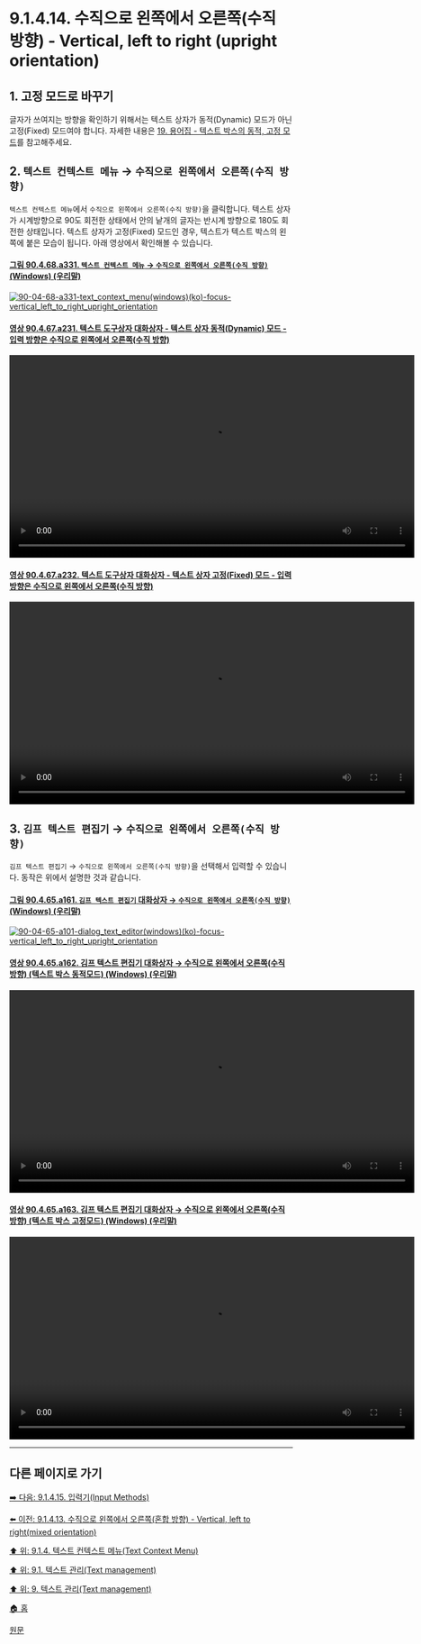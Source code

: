 # 9.1.4.14. 수직으로 왼쪽에서 오른쪽(수직 방향) - Vertical, left to right (upright orientation)

## 1. 고정 모드로 바꾸기
글자가 쓰여지는 방향을 확인하기 위해서는 텍스트 상자가 동적(Dynamic) 모드가 아닌 고정(Fixed) 모드여야 합니다. 자세한 내용은 [19. 용어집 - 텍스트 박스의 동적, 고정 모드](./19-glossaryx-text_box_mode.md)를 참고해주세요.

## 2. `텍스트 컨텍스트 메뉴` → `수직으로 왼쪽에서 오른쪽(수직 방향)`
`텍스트 컨텍스트 메뉴`에서 `수직으로 왼쪽에서 오른쪽(수직 방향)`을 클릭합니다. 텍스트 상자가 시계방향으로 90도 회전한 상태에서 안의 낱개의 글자는 반시계 방향으로 180도 회전한 상태입니다. 텍스트 상자가 고정(Fixed) 모드인 경우, 텍스트가 텍스트 박스의 왼쪽에 붙은 모습이 됩니다. 아래 영상에서 확인해볼 수 있습니다.

#### [그림 90.4.68.a331. `텍스트 컨텍스트 메뉴` → `수직으로 왼쪽에서 오른쪽(수직 방향)` (Windows) (우리말)](https://wonder13662.github.io/gimp/2.10.36_ko/90-04-68-text_context_menu.html#%EA%B7%B8%EB%A6%BC-90468a331-%ED%85%8D%EC%8A%A4%ED%8A%B8-%EC%BB%A8%ED%85%8D%EC%8A%A4%ED%8A%B8-%EB%A9%94%EB%89%B4--%EC%88%98%EC%A7%81%EC%9C%BC%EB%A1%9C-%EC%99%BC%EC%AA%BD%EC%97%90%EC%84%9C-%EC%98%A4%EB%A5%B8%EC%AA%BD%EC%88%98%EC%A7%81-%EB%B0%A9%ED%96%A5-windows-%EC%9A%B0%EB%A6%AC%EB%A7%90)
[![90-04-68-a331-text_context_menu(windows)(ko)-focus-vertical_left_to_right_upright_orientation](https://github.com/wonder13662/gimp/assets/15767104/e6697ad7-ec66-46ba-a85a-95c666678501)](https://wonder13662.github.io/gimp/2.10.36_ko/90-04-68-text_context_menu.html#%EA%B7%B8%EB%A6%BC-90468a331-%ED%85%8D%EC%8A%A4%ED%8A%B8-%EC%BB%A8%ED%85%8D%EC%8A%A4%ED%8A%B8-%EB%A9%94%EB%89%B4--%EC%88%98%EC%A7%81%EC%9C%BC%EB%A1%9C-%EC%99%BC%EC%AA%BD%EC%97%90%EC%84%9C-%EC%98%A4%EB%A5%B8%EC%AA%BD%EC%88%98%EC%A7%81-%EB%B0%A9%ED%96%A5-windows-%EC%9A%B0%EB%A6%AC%EB%A7%90)

#### [영상 90.4.67.a231. 텍스트 도구상자 대화상자 - 텍스트 상자 동적(Dynamic) 모드 - 입력 방향은 수직으로 왼쪽에서 오른쪽(수직 방향)]()
<video controls="controls" width="720" src="https://github.com/wonder13662/gimp/assets/15767104/29e7383a-f237-4e76-b511-8368b6aeab70"></video>

#### [영상 90.4.67.a232. 텍스트 도구상자 대화상자 - 텍스트 상자 고정(Fixed) 모드 - 입력 방향은 수직으로 왼쪽에서 오른쪽(수직 방향)]()
<video controls="controls" width="720" src="https://github.com/wonder13662/gimp/assets/15767104/7883d2db-eada-4382-889c-c6149f5f8f4c"></video>

## 3. `김프 텍스트 편집기` → `수직으로 왼쪽에서 오른쪽(수직 방향)`
`김프 텍스트 편집기` → `수직으로 왼쪽에서 오른쪽(수직 방향)`을 선택해서 입력할 수 있습니다. 동작은 위에서 설명한 것과 같습니다.

#### [그림 90.4.65.a161. `김프 텍스트 편집기` 대화상자 → `수직으로 왼쪽에서 오른쪽(수직 방향)` (Windows) (우리말)]()
[![90-04-65-a101-dialog_text_editor(windows)(ko)-focus-vertical_left_to_right_upright_orientation](https://github.com/wonder13662/gimp/assets/15767104/349dcc37-e216-4237-841c-ceb1cde8c3e8)]()

#### [영상 90.4.65.a162. 김프 텍스트 편집기 대화상자 → 수직으로 왼쪽에서 오른쪽(수직 방향) (텍스트 박스 동적모드) (Windows) (우리말)]()
<video controls="controls" width="720" src="https://github.com/wonder13662/gimp/assets/15767104/c2f3d47d-093e-4609-9959-542b698a4b90"></video>

#### [영상 90.4.65.a163. 김프 텍스트 편집기 대화상자 → 수직으로 왼쪽에서 오른쪽(수직 방향) (텍스트 박스 고정모드) (Windows) (우리말)]()
<video controls="controls" width="720" src="https://github.com/wonder13662/gimp/assets/15767104/5589b7ef-7e8a-46f6-b299-4e7f5c241dfc"></video>

***

## 다른 페이지로 가기
[➡️ 다음: 9.1.4.15. 입력기(Input Methods)](./09-01-04-text_context_menux-15-input_methods.md)

[⬅️ 이전: 9.1.4.13. 수직으로 왼쪽에서 오른쪽(혼합 방향) - Vertical, left to right(mixed orientation)](./09-01-04-text_context_menux-13-vertical_left_to_right_mixed_orientation.md)

[⬆️ 위: 9.1.4. 텍스트 컨텍스트 메뉴(Text Context Menu)](./09-01-04-text_context_menu.md)

[⬆️ 위: 9.1. 텍스트 관리(Text management)](./09-01-text-management.md)

[⬆️ 위: 9. 텍스트 관리(Text management)](./09-00-text-management.md)

[🏠 홈](./00-home.md)

[원문](https://docs.gimp.org/2.10/ko/gimp-image-text-management.html#text-context-menu)
